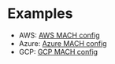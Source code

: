 # Examples

- AWS: [AWS MACH config](./aws-config-example.md)
- Azure: [Azure MACH config](./azure-config-example.md)
- GCP: [GCP MACH config](./gcp-config-example.md)
